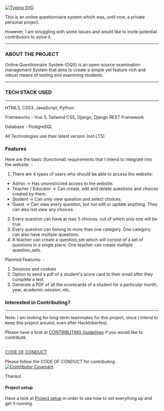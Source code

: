 [![Typing SVG](https://readme-typing-svg.demolab.com?font=Poppins&size=50&pause=1000&color=FF0C0C&center=true&vCenter=true&width=1000&lines=Online+Questionnaire+System+(OQS))](https://git.io/typing-svg)


This is an online questionnaire system which was, until now, a private personal project.

However, I am struggling with some issues and would like to invite potential contributors to solve it.


------------

### ABOUT THE PROJECT
Online Questionnaire System (OQS) is an open-source examination management System that aims to create a simple yet feature-rich and robust means of testing and examining students.


------------



### TECH STACK USED

------------
HTML5, CSS3, JavaScript, Python

Frameworks - Vue 3, Tailwind CSS, Django, Django REST Framework

Database - PostgreSQL

All Technologies use their latest version (not LTS).




### Features
Here are the basic (functional) requirements that I intend to integrate into the website: -

1. There are 4 types of users who should be able to access the website:

- Admin -> Has unsrestricted access to the website.
- Teacher / Educator -> Can create, edit and delete questions and choices created by them.
- Student -> Can only view question and select choices.
- Guest -> Can view every question, but not edit or update anything. They can also not view any choices.

2. Every question can have at max 5 choices, out of which only one will be true.
3. Every question can belong to more than one category. One category can also have multiple questions.
4. A teacher can create a question_set which will consist of a set of questions in a single place. One teacher can create multiple question_sets.

Planned Features: -
1. Sessions and cookies
2. Option to send a pdf of a student's score card to their email after they complete a test.
3. Generate a PDF of all the scorecards of a student for a particular month, year, academic-session, etc.




### Interested in Contributing?

------------
Note: I am looking for long-term teammates for this project, since I intend to keep this project around, even after Hacktoberfest.

Please have a look at [CONTRIBUTING Guidelines](https://github.com/TheInspiredConjurer/Online-Questionnaire-System/blob/main/CONTRIBUTING.md) if you would like to contribute.<br><br>

[CODE OF CONDUCT](https://github.com/TheInspiredConjurer/Online-Questionnaire-System/blob/main/CODE_OF_CONDUCT.md)

Please follow the CODE OF CONDUCT for contributing . [![Contributor Covenant](https://img.shields.io/badge/Contributor%20Covenant-2.1-4baaaa.svg)](code_of_conduct.md)


Thanks!

#### Project setup
Have a look at [Project setup](Project%20setup.md) in order to see how to set everything up and get it running.
